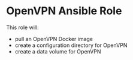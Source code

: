 # OpenVPN Ansible Role

This role will:

- pull an OpenVPN Docker image
- create a configuration directory for OpenVPN
- create a data volume for OpenVPN
